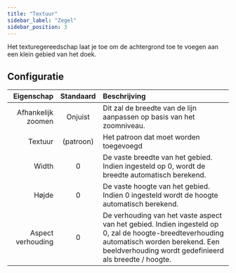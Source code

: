 ```yaml
---
title: "Textuur"
sidebar_label: "Zegel"
sidebar_position: 3
---
```


Het texturegereedschap laat je toe om de achtergrond toe te voegen aan een klein gebied van het doek.

## Configuratie

|         Eigenschap | Standaard | Beschrijving                                                                                                                                                                                        |
| ------------------:|:---------:|:--------------------------------------------------------------------------------------------------------------------------------------------------------------------------------------------------- |
| Afhankelijk zoomen |  Onjuist  | Dit zal de breedte van de lijn aanpassen op basis van het zoomniveau.                                                                                                                               |
|            Textuur | (patroon) | Het patroon dat moet worden toegevoegd                                                                                                                                                              |
|              Width |     0     | De vaste breedte van het gebied. Indien ingesteld op 0, wordt de breedte automatisch berekend.                                                                                                      |
|              Højde |     0     | De vaste hoogte van het gebied. Indien 0 ingesteld wordt de hoogte automatisch berekend.                                                                                                            |
|  Aspect verhouding |     0     | De verhouding van het vaste aspect van het gebied. Indien ingesteld op 0, zal de hoogte-breedteverhouding automatisch worden berekend. Een beeldverhouding wordt gedefinieerd als breedte / hoogte. |

